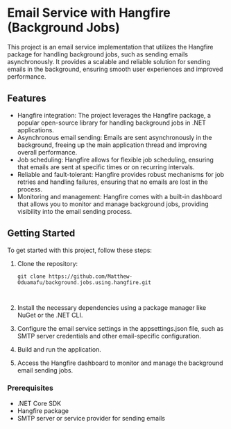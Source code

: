 # Email Service with Hangfire (Background Jobs)

This project is an email service implementation that utilizes the Hangfire package for handling background jobs, such as sending emails asynchronously. It provides a scalable and reliable solution for sending emails in the background, ensuring smooth user experiences and improved performance.

## Features

- Hangfire integration: The project leverages the Hangfire package, a popular open-source library for handling background jobs in .NET applications.
- Asynchronous email sending: Emails are sent asynchronously in the background, freeing up the main application thread and improving overall performance.
- Job scheduling: Hangfire allows for flexible job scheduling, ensuring that emails are sent at specific times or on recurring intervals.
- Reliable and fault-tolerant: Hangfire provides robust mechanisms for job retries and handling failures, ensuring that no emails are lost in the process.
- Monitoring and management: Hangfire comes with a built-in dashboard that allows you to monitor and manage background jobs, providing visibility into the email sending process.

## Getting Started

To get started with this project, follow these steps:

1. Clone the repository:

   ```shell
   git clone https://github.com/Matthew-Oduamafu/background.jobs.using.hangfire.git
   
 
2. Install the necessary dependencies using a package manager like NuGet or the .NET CLI.

3. Configure the email service settings in the appsettings.json file, such as SMTP server credentials and other email-specific configuration.

4. Build and run the application.

5. Access the Hangfire dashboard to monitor and manage the background email sending jobs.


### Prerequisites
- .NET Core SDK
- Hangfire package
- SMTP server or service provider for sending emails
